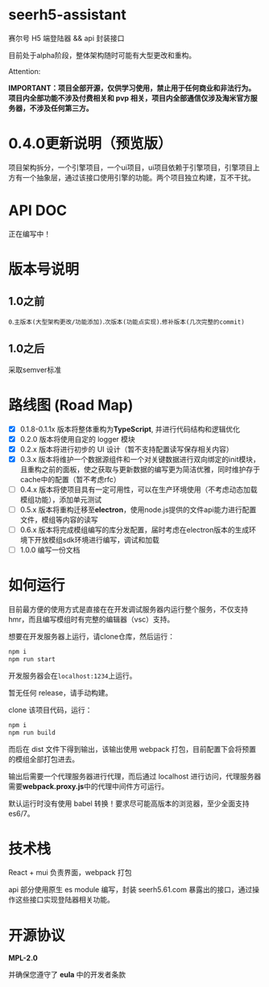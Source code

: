 # seerh5-assistant

赛尔号 H5 端登陆器 && api 封装接口

目前处于alpha阶段，整体架构随时可能有大型更改和重构。

Attention:

**IMPORTANT：项目全部开源，仅供学习使用，禁止用于任何商业和非法行为。项目内全部功能不涉及付费相关和 pvp 相关，项目内全部通信仅涉及淘米官方服务器，不涉及任何第三方。**

# 0.4.0更新说明（预览版）

项目架构拆分，一个引擎项目，一个ui项目，ui项目依赖于引擎项目，引擎项目上方有一个抽象层，通过该接口使用引擎的功能。两个项目独立构建，互不干扰。

# API DOC

正在编写中！

# 版本号说明

## 1.0之前

`0`.`主版本(大型架构更改/功能添加)`.`次版本(功能点实现)`.`修补版本(几次完整的commit)`

## 1.0之后

采取semver标准

# 路线图 (Road Map)

- [x] 0.1.8-0.1.1x 版本将整体重构为**TypeScript**, 并进行代码结构和逻辑优化
- [x] 0.2.0 版本将使用自定的 logger 模块
- [x] 0.2.x 版本将进行初步的 UI 设计（暂不支持配置读写保存相关内容）
- [x] 0.3.x 版本将维护一个数据源组件和一个对关键数据进行双向绑定的init模块，且重构之前的面板，使之获取与更新数据的编写更为简洁优雅，同时维护存于cache中的配置（暂不考虑rfc）
- [ ] 0.4.x 版本将使项目具有一定可用性，可以在生产环境使用（不考虑动态加载模组功能），添加单元测试
- [ ] 0.5.x 版本将重构迁移至**electron**，使用node.js提供的文件api能力进行配置文件，模组等内容的读写
- [ ] 0.6.x 版本将完成模组编写的库分发配置，届时考虑在electron版本的生成环境下开放模组sdk环境进行编写，调试和加载
- [ ] 1.0.0 编写一份文档

# 如何运行

目前最方便的使用方式是直接在在开发调试服务器内运行整个服务，不仅支持hmr，而且编写模组时有完整的编辑器（vsc）支持。

想要在开发服务器上运行，请clone仓库，然后运行：

```bash
npm i
npm run start
```

开发服务器会在`localhost:1234`上运行。

暂无任何 release，请手动构建。

clone 该项目代码，运行：

```bash
npm i
npm run build
```

而后在 dist 文件下得到输出，该输出使用 webpack 打包，目前配置下会将预置的模组全部打包进去。

输出后需要一个代理服务器进行代理，而后通过 localhost 进行访问，代理服务器需要**webpack.proxy.js**中的代理中间件方可运行。

默认运行时没有使用 babel 转换！要求尽可能高版本的浏览器，至少全面支持 es6/7。

# 技术栈

React + mui 负责界面，webpack 打包

api 部分使用原生 es module 编写，封装 seerh5.61.com 暴露出的接口，通过操作这些接口实现登陆器相关功能。

# 开源协议

**MPL-2.0**

并确保您遵守了 **eula** 中的开发者条款
